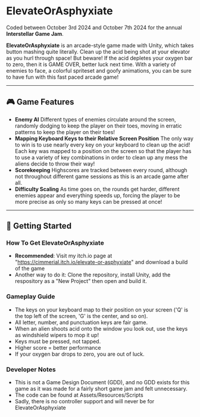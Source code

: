 # ElevateOrAsphyxiate

Coded between October 3rd 2024 and October 7th 2024 for the annual **Interstellar Game Jam**.

**ElevateOrAsphyxiate** is an arcade-style game made with Unity, which takes button mashing quite literally. Clean up the acid being shot at your elevator as you hurl through space! But beware! If the acid depletes your oxygen bar to zero, then it is GAME OVER, better luck next time. With a variety of enemies to face, a colorful spriteset and goofy animations, you can be sure to have fun with this fast paced arcade game!

---

## 🎮 Game Features

- **Enemy AI** Different types of enemies circulate around the screen, randomly dodging to keep the player on their toes, moving in erratic patterns to keep the player on their toes!
- **Mapping Keyboard Keys to their Relative Screen Position** The only way to win is to use nearly every key on your keyboard to clean up the acid! Each key was mapped to a position on the screen so that the player has to use a variety of key combinations in order to clean up any mess the aliens decide to throw their way!
- **Scorekeeping** Highscores are tracked between every round, although not throughout different game sessions as this is an arcade game after all.
- **Difficulty Scaling** As time goes on, the rounds get harder, different enemies appear and everything speeds up, forcing the player to be more precise as only so many keys can be pressed at once!

---

## 🚀 Getting Started

### How To Get ElevateOrAsphyxiate
- **Recommended**: Visit my itch.io page at "https://cimmerial.itch.io/elevate-or-asphyxiate" and download a build of the game
- Another way to do it: Clone the repository, install Unity, add the respository as a "New Project" then open and build it. 

### Gameplay Guide
- The keys on your keyboard map to their position on your screen ('Q' is the top left of the screen, 'G' is the center, and so on).
- All letter, number, and punctuation keys are fair game.
- When an alien shoots acid onto the window you look out, use the keys as windshield wipers to mop it up!
- Keys must be pressed, not tapped.
- Higher score = better performance
- If your oxygen bar drops to zero, you are out of luck.

### Developer Notes
- This is not a Game Design Document (GDD), and no GDD exists for this game as it was made for a fairly short game jam and felt unnecessary.
- The code can be found at Assets/Resources/Scripts
- Sadly, there is no controller support and will never be for ElevateOrAsphyxiate
